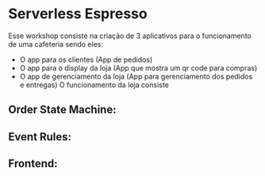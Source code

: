 # Serverless Espresso

Esse workshop consiste na criação de 3 aplicativos para o funcionamento de uma cafeteria sendo eles:
- O app para os clientes (App de pedidos)
- O app para o display da loja (App que mostra um qr code para compras)
- O app de gerenciamento da loja (App para gerenciamento dos pedidos e entregas)
O funcionamento da loja consiste 


## Order State Machine:


## Event Rules:

## Frontend:


